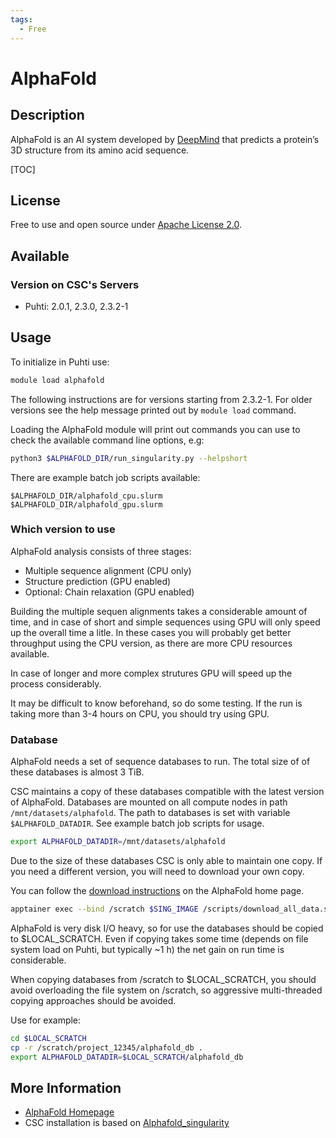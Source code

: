 ```yaml
---
tags:
  - Free
---
```


# AlphaFold

## Description

AlphaFold is an AI system developed by [DeepMind](https://www.deepmind.com/) that predicts a protein’s 3D structure from its amino acid sequence.

[TOC]

## License

Free to use and open source under [Apache License 2.0](https://www.apache.org/licenses/LICENSE-2.0).

## Available

### Version on CSC's Servers

-   Puhti: 2.0.1, 2.3.0, 2.3.2-1


## Usage

To initialize in Puhti use:

```bash
module load alphafold
```

The following instructions are for versions starting from 2.3.2-1. For older versions
see the help message printed out by `module load` command.

Loading the AlphaFold module will print out commands you can use to check the available
command line options, e.g:

```bash
python3 $ALPHAFOLD_DIR/run_singularity.py --helpshort
```

There are example batch job scripts available:

```text
$ALPHAFOLD_DIR/alphafold_cpu.slurm
$ALPHAFOLD_DIR/alphafold_gpu.slurm
```


### Which version to use

AlphaFold analysis consists of three stages:
  - Multiple sequence alignment (CPU only)
  - Structure prediction (GPU enabled)
  - Optional: Chain relaxation (GPU enabled)

Building the multiple sequen alignments takes a considerable amount of time, and in 
case of short and simple sequences using GPU will only speed up the overall time a 
litle. In these cases you will probably get better throughput using the CPU version, 
as there are more CPU resources available.

In case of longer and more complex strutures GPU will speed up the process
considerably. 

It may be difficult to know beforehand, so do some testing. If the run is taking 
more than 3-4 hours on CPU, you should try using GPU.


### Database

AlphaFold needs a set of sequence databases to run. The total size of of these
databases is almost 3 TiB.

CSC maintains a copy of these databases compatible with the latest version of 
AlphaFold. Databases are mounted on all compute nodes in path `/mnt/datasets/alphafold`.
The path to databases is set with variable `$ALPHAFOLD_DATADIR`. See example batch
job scripts for usage.

```bash
export ALPHAFOLD_DATADIR=/mnt/datasets/alphafold
```

Due to the size of these databases CSC is only able to maintain one copy. If
you need a different version, you will need to download your own copy.

You can follow the [download instructions](https://github.com/google-deepmind/alphafold#genetic-databases) on the AlphaFold home page.

```bash
apptainer exec --bind /scratch $SING_IMAGE /scripts/download_all_data.sh <DOWNLOAD_DIR>
```

AlphaFold is very disk I/O heavy, so for use the databases should be copied to 
$LOCAL_SCRATCH. Even if copying takes some time (depends on file system load on
Puhti, but typically ~1 h) the net gain on run time is considerable.

When copying databases from /scratch to $LOCAL_SCRATCH, you should avoid overloading 
the file system on /scratch, so aggressive multi-threaded copying approaches should 
be avoided.

Use for example:

```bash
cd $LOCAL_SCRATCH
cp -r /scratch/project_12345/alphafold_db .
export ALPHAFOLD_DATADIR=$LOCAL_SCRATCH/alphafold_db
```

## More Information

*   [AlphaFold Homepage](https://github.com/google-deepmind/alphafold/)
*   CSC installation is based on [Alphafold_singularity](https://github.com/prehensilecode/alphafold_singularity)
